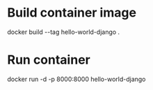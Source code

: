 <h1> Build container image </h1>
docker build --tag hello-world-django .

<h1> Run container </h1>
docker run -d -p 8000:8000  hello-world-django
